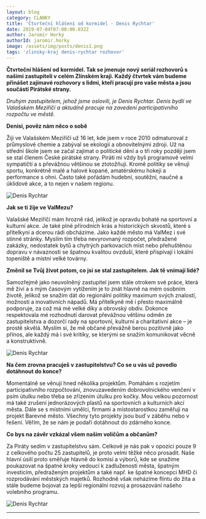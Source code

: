 ```yaml
---
layout: blog
category: CLANKY
title: 'Čtvrteční hlášení od kormidel - Denis Rychtar'
date: 2019-07-04T07:00:00.032Z
author: Jaromír Horký
authorId: jaromir.horky
image: /assets/img/posts/denis1.png   
tags: 'zlinsky-kraj denis-rychtar rozhovor'
---
```

**Čtvrteční hlášení od kormidel. Tak se jmenuje nový seriál rozhovorů s našimi zastupiteli v celém Zlínském kraji. Každý čtvrtek vám budeme přinášet zajímavé rozhovory s lidmi, kteří pracují pro vaše města a jsou součástí Pirátské strany.**

*Druhým zastupitelem, jehož jsme oslovili, je Denis Rychtar. Denis bydlí ve Valašském Meziříčí a aktuálně pracuje na zavedení participativního rozpočtu ve městě.* 

**Denisi, pověz nám něco o sobě**

Žiji ve Valašském Meziříčí už 16 let, kde jsem v roce 2010 odmaturoval z průmyslové chemie a zabýval se ekologií a obnovitelnými zdroji. Už na střední škole jsem se začal zajímat o politické dění a o tři roky později jsem se stal členem České pirátské strany. Piráti mi vždy byli programově velmi sympatičtí a s převážnou většinou se ztotožňuji. Kromě politiky se věnuji sportu, konkrétně malé a halové kopané, amatérskému hokeji a performance s ohni. Často také pořádám hudební, soutěžní, naučné a úklidové akce, a to nejen v našem regionu. 

![Denis Rychtar](https://zlinsky.pirati.cz/assets/img/posts/denis2.jpg)

**Jak se ti žije ve ValMezu?**

Valašské Meziříčí mám hrozně rád, jelikož je opravdu bohaté na sportovní a kulturní akce. Je také plné přírodních krás a historických skvostů, které s přítelkyní a dcerou rádi obcházíme. Jako každé město má ValMez i své stinné stránky. Myslím tím třeba nevyrovnaný rozpočet, předražené zakázky, nedostatek bytů a chytrých parkovacích míst nebo přehuštěnou dopravu v návaznosti se špatnou kvalitou ovzduší, které přispívají i lokální topeniště a místní velké továrny.

**Změnil se Tvůj život potom, co jsi se stal zastupitelem. Jak tě vnímají lidé?**

Samozřejmě jako neuvolněný zastupitel jsem stále otrokem své práce, která mě živí a s mým časovým vytížením je to znát hlavně na mém osobním životě, jelikož se snažím dát do regionální politiky maximum svých znalostí, možností a inovativních nápadů. Má přítelkyně mě i přesto maximálně podporuje, za což má mé velké díky a obrovský obdiv. Dokonce respektovala mé rozhodnutí darovat převážnou většinu odměn ze zastupitelstva a dozorčí rady na sportovní, kulturní a charitativní akce – je prostě skvělá. Myslím si, že mě občané převážně berou pozitivně jako přínos, ale každý má i své kritiky, se kterými se snažím komunikovat věcně a konstruktivně.

![Denis Rychtar](https://zlinsky.pirati.cz/assets/img/posts/denisss.jpg)

**Na čem zrovna pracuješ v zastupitelstvu? Co se u vás už povedlo dotáhnout do konce?**

Momentálně se věnuji hned několika projektům. Pomáhám s rozjetím participativního rozpočtování, znovuzavedením dobrovolnického venčení v psím útulku nebo třeba se zřízením útulku pro kočky. Mou velkou pozornost má také zrušení jednorázových plastů na sportovních a kulturních akcí města. Dále se s místními umělci, firmami a místostarostkou zaměřuji na projekt Barevné město. Všechny tyto projekty jsou buď v záběhu nebo v řešení. Věřím, že se nám je podaří dotáhnout do zdárného konce.

**Co bys na závěr vzkázal všem našim voličům a občanům?**

Za Piráty sedím v zastupitelstvu sám. Celkově je nás pak v opozici pouze 9 z celkového počtu 25 zastupitelů, je proto velmi těžké něco prosadit. Naše hlavní úsilí proto směřuje hlavně do komisí a výborů, kde se snažíme poukazovat na špatné kroky vedoucí k zadluženosti města, špatným investicím, předraženým projektům a také např. ke špatné koncepci MHD či rozprodávání městských majetků. Rozhodně však neházíme flintu do žita a stále budeme bojovat za lepší regionální rozvoj a prosazování našeho volebního programu.

![Denis Rychtar](https://zlinsky.pirati.cz/assets/img/posts/denis4.jpg)

---
